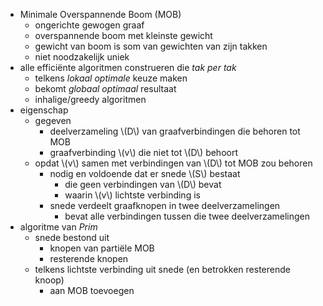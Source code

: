 
* Minimale Overspannende Boom (MOB)
    * ongerichte gewogen graaf
    * overspannende boom met kleinste gewicht
    * gewicht van boom is som van gewichten van zijn takken
    * niet noodzakelijk uniek
* alle efficiënte algoritmen construeren die *tak per tak*
    * telkens *lokaal optimale* keuze maken
    * bekomt *globaal optimaal* resultaat
    * inhalige/greedy algoritmen
* eigenschap
    * gegeven
        * deelverzameling \\(D\\) van graafverbindingen die behoren tot MOB
        * graafverbinding \\(v\\) die niet tot \\(D\\) behoort
    * opdat \\(v\\) samen met verbindingen van \\(D\\) tot MOB zou behoren
        * nodig en voldoende dat er snede \\(S\\) bestaat
            * die geen verbindingen van \\(D\\) bevat
            * waarin \\(v\\) lichtste verbinding is
        * snede verdeelt graafknopen in twee deelverzamelingen
            * bevat alle verbindingen tussen die twee deelverzamelingen
* algoritme van *Prim*
    * snede bestond uit
        * knopen van partiële MOB
        * resterende knopen
    * telkens lichtste verbinding uit snede (en betrokken resterende knoop)
        * aan MOB toevoegen
